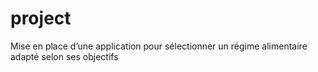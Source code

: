 # project
Mise en place d’une application pour sélectionner un régime alimentaire adapté selon ses objectifs
